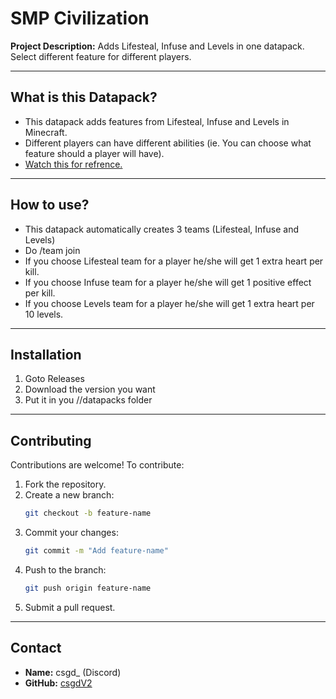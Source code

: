 # SMP Civilization

**Project Description:** Adds Lifesteal, Infuse and Levels in one datapack. Select different feature for different players.

---

## What is this Datapack?

- This datapack adds features from Lifesteal, Infuse and Levels in Minecraft.
- Different players can have different abilities (ie. You can choose what feature should a player will have).
- [Watch this for refrence.](https://www.youtube.com/watch?v=IH96S_ef1Os&ab_channel=MinuteTech)

---

## How to use?

- This datapack automatically creates 3 teams (Lifesteal, Infuse and Levels)
- Do /team join <team-name> <player>
- If you choose Lifesteal team for a player he/she will get 1 extra heart per kill.
- If you choose Infuse team for a player he/she will get 1 positive effect per kill.
- If you choose Levels team for a player he/she will get 1 extra heart per 10 levels.

---

## Installation

1. Goto Releases
2. Download the version you want
3. Put it in you /<world-name>/datapacks folder

---

## Contributing

Contributions are welcome! To contribute:

1. Fork the repository.
2. Create a new branch:
   ```bash
   git checkout -b feature-name
   ```
3. Commit your changes:
   ```bash
   git commit -m "Add feature-name"
   ```
4. Push to the branch:
   ```bash
   git push origin feature-name
   ```
5. Submit a pull request.

---

## Contact

- **Name:** csgd_ (Discord)
- **GitHub:** [csgdV2](https://github.com/csgdV2)
